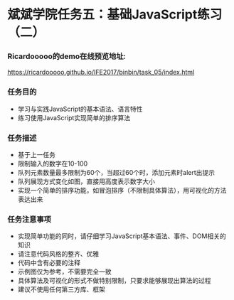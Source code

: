 # 斌斌学院任务五：基础JavaScript练习（二）
### Ricardooooo的demo在线预览地址:
https://ricardooooo.github.io/IFE2017/binbin/task_05/index.html

### 任务目的
* 学习与实践JavaScript的基本语法、语言特性
* 练习使用JavaScript实现简单的排序算法

### 任务描述
* 基于上一任务
* 限制输入的数字在10-100
* 队列元素数量最多限制为60个，当超过60个时，添加元素时alert出提示
* 队列展现方式变化如图，直接用高度表示数字大小
* 实现一个简单的排序功能，如冒泡排序（不限制具体算法），用可视化的方法表达出来

### 任务注意事项
* 实现简单功能的同时，请仔细学习JavaScript基本语法、事件、DOM相关的知识
* 请注意代码风格的整齐、优雅
* 代码中含有必要的注释
* 示例图仅为参考，不需要完全一致
* 具体算法及可视化的形式不做特别限制，只要求能够展现出算法的过程
* 建议不使用任何第三方库、框架
